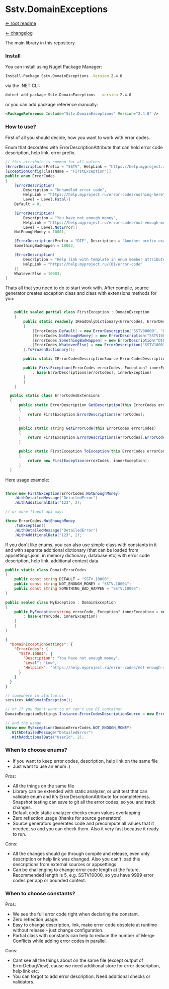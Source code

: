 Sstv.DomainExceptions
=============

[<- root readme](./../README.md)

[<- changelog](./CHANGELOG.md)

The main library in this repository.

### Install

You can install using Nuget Package Manager:

```bash
Install-Package Sstv.DomainExceptions -Version 2.4.0
```

via the .NET CLI:

```bash
dotnet add package Sstv.DomainExceptions --version 2.4.0
```

or you can add package reference manually:

```xml
<PackageReference Include="Sstv.DomainExceptions" Version="2.4.0" />
```

### How to use?

First of all you should decide, how you want to work with error codes.

Enum that decorates with ErrorDescriptionAttribute that can hold error code description, help link, error prefix.

```csharp
// this attribute is common for all values
[ErrorDescription(Prefix = "SSTV", HelpLink = "https://help.myproject.ru/error-codes/{0}", Level = Level.Critical)]
[ExceptionConfig(ClassName = "FirstException")]
public enum ErrorCodes
{
    [ErrorDescription(
        Description = "Unhandled error code",
        HelpLink = "https://help.myproject.ru/error-codes/nothing-here",
        Level = Level.Fatal)]
    Default = 0,

    [ErrorDescription(
        Description = "You have not enough money",
        HelpLink = "https://help.myproject.ru/error-codes/not-enough-money",
        Level = Level.NotError)]
    NotEnoughMoney = 10001,

    [ErrorDescription(Prefix = "DIF", Description = "Another prefix example")]
    SomethingBadHappen = 10002,

    [ErrorDescription(
        Description = "Help link with template in enum member attribute",
        HelpLink = "https://help.myproject.ru/{0}/error-code"
    )]
    WhateverElse = 10003,
}
```

Thats all that you need to do to start work with.
After compile, source generator creates exception class and class with extensions methods for you:

```csharp

    public sealed partial class FirstException : DomainException
    {
        public static readonly IReadOnlyDictionary<ErrorCodes, ErrorDescription> ErrorDescriptions = new Dictionary<ErrorCodes, ErrorDescription>
        {
            [ErrorCodes.Default] = new ErrorDescription("SSTV00000", "Unhandled error code", Level.Fatal, "https://help.myproject.ru/error-codes/nothing-here"),
            [ErrorCodes.NotEnoughMoney] = new ErrorDescription("SSTV10001", "You have not enough money", Level.NotError, "https://help.myproject.ru/error-codes/not-enough-money"),
            [ErrorCodes.SomethingBadHappen] = new ErrorDescription("DIF10002", "Another prefix example", Level.Critical, "https://help.myproject.ru/error-codes/DIF10002"),
            [ErrorCodes.WhateverElse] = new ErrorDescription("SSTV10003", "Help link with template in enum member attribute", Level.Critical, "https://help.myproject.ru/SSTV10003/error-code"),
        }.ToFrozenDictionary();

        public static IErrorCodesDescriptionSource ErrorCodesDescriptionSource { get; } = new ErrorCodesDescriptionInMemorySource(ErrorDescriptions.Values.ToFrozenDictionary(x => x.ErrorCode, x => x));

        public FirstException(ErrorCodes errorCodes, Exception? innerException = null)
            : base(ErrorDescriptions[errorCodes], innerException)
        {
        }
    }

  public static class ErrorCodesExtensions
  {
      public static ErrorDescription GetDescription(this ErrorCodes errorCodes)
      {
          return FirstException.ErrorDescriptions[errorCodes];
      }

      public static string GetErrorCode(this ErrorCodes errorCodes)
      {
          return FirstException.ErrorDescriptions[errorCodes].ErrorCode;
      }

      public static FirstException ToException(this ErrorCodes errorCodes, Exception? innerException = null)
      {
          return new FirstException(errorCodes, innerException);
      }
  }

```

Here usage example:

```csharp

throw new FirstException(ErrorCodes.NotEnoughMoney)
    .WithDetailedMessage("DetailedError")
    .WithAdditionalData("123", 2);

// or more fluent api way:

throw ErrorCodes.NotEnoughMoney
    .ToException()
    .WithDetailedMessage("DetailedError")
    .WithAdditionalData("123", 2);
```


If you don't like enums, you can also use simple class with constants in it and with separate additional dictionary (that can be loaded from appsettings.json, in memory dictionary, database etc) with error code description, help link, additional context data.

```csharp
public static class DomainErrorCodes
{
    public const string DEFAULT = "SSTV.10000";
    public const string NOT_ENOUGH_MONEY = "SSTV.10004";
    public const string SOMETHING_BAD_HAPPEN = "SSTV.10005";
}

public sealed class MyException : DomainException
{
    public MyException(string errorCode, Exception? innerException = null)
        : base(errorCode, innerException)
    {
    }
}
```

```json
{
  "DomainExceptionSettings": {
    "ErrorCodes": {
      "SSTV.10004": {
        "Description": "You have not enough money",
        "Level": "Low",
        "HelpLink": "https://help.myproject.ru/error-codes/not-enough-money"
      }
    }
  }
}
```

```csharp
// somewhere in startup.cs
services.AddDomainException();

// or if you don't want to or can't use DI container
DomainExceptionSettings.Instance.ErrorCodesDescriptionSource = new ErrorCodesDescriptionFromConfigurationSource(configuration);

// and the usage
throw new MyException(DomainErrorCodes.NOT_ENOUGH_MONEY)
  .WithDetailedMessage("DetailedError")
  .WithAdditionalData("UserId", 2);
```

### When to choose enums?
* If you want to keep error codes, description, help link on the same file
* Just want to use an enum :)

Pros:
* All the things on the same file
* Library can be extended with static analyzer, or unit test that can validate enum and it's ErrorDescriptionAttribute for completeness. Snapshot testing can save to git all the error codes, so you and track changes.
* Default code static analyzer checks enum values overlapping
* Zero reflection usage (thanks for source generators)
* Source generators generates code and precompute all values that it needed, so and you can check them. Also it very fast because it ready to run.

Cons:
* All the changes should go through compile and release, even only description or help link was changed. Also you can't load this descriptions from external sources or appsettings.
* Can be challenging to change error code length at the future. Recommended length is 5, e.g. SSTV10000, so you have 9999 error codes per app or bounded context.

### When to choose constants?

Pros:
* We see the full error code right when declaring the constant.
* Zero reflection usage.
* Easy to change description, link, make error code obsolete at runtime without release - just change configuration.
* Partial class with constants can help to reduce the number of Merge Conflicts while adding error codes in parallel.

Cons:
* Cant see all the things about on the same file (except output of ErrorDebugView), cause we need additional store for error description, help link etc.
* You can forgot to add error description. Need additional checks or validators.